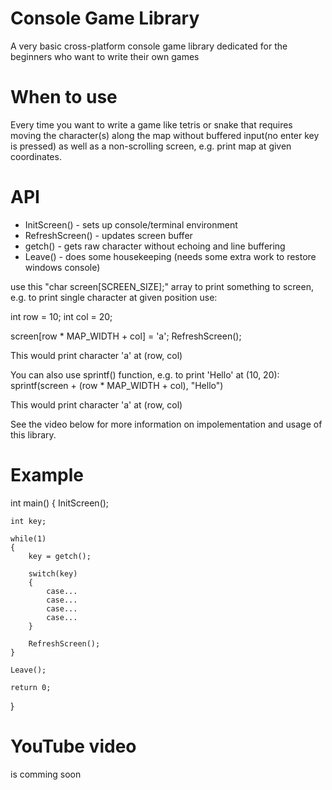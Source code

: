 # Console Game Library
A very basic cross-platform console game library dedicated
for the beginners who want to write their own games

# When to use
Every time you want to write a game like tetris or snake
that requires moving the character(s) along the map without
buffered input(no enter key is pressed) as well as a non-scrolling
screen, e.g. print map at given coordinates.

# API

  - InitScreen() - sets up console/terminal environment
  - RefreshScreen() - updates screen buffer
  - getch() - gets raw character without echoing and line buffering
  - Leave() - does some housekeeping (needs some extra work to restore windows console)

  use this "char screen[SCREEN_SIZE];" array to print something to screen,
  e.g. to print single character at given position use:
  
  int row = 10; int col = 20;
  
  screen[row * MAP_WIDTH + col] = 'a';
  RefreshScreen();
  
  This would print character 'a' at (row, col)
  
  You can also use sprintf() function, e.g. to print 'Hello' at (10, 20):
  sprintf(screen + (row * MAP_WIDTH + col), "Hello")
  
  This would print character 'a' at (row, col)
  
  See the video below for more information on impolementation and usage
  of this library.

# Example
int main()
{
    InitScreen();
    
    int key;
    
    while(1)
    {
        key = getch();
        
        switch(key)
        {
            case...
            case...
            case...
            case...
        }
        
        RefreshScreen();
    }
    
    Leave();

    return 0;
}

# YouTube video
is comming soon

